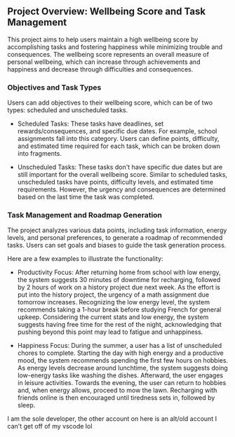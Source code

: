 ## Project Overview: Wellbeing Score and Task Management
This project aims to help users maintain a high wellbeing score by accomplishing tasks and fostering happiness while minimizing trouble and consequences. The wellbeing score represents an overall measure of personal wellbeing, which can increase through achievements and happiness and decrease through difficulties and consequences.

### Objectives and Task Types
Users can add objectives to their wellbeing score, which can be of two types: scheduled and unscheduled tasks.

- Scheduled Tasks: These tasks have deadlines, set rewards/consequences, and specific due dates. For example, school assignments fall into this category. Users can define points, difficulty, and estimated time required for each task, which can be broken down into fragments.

- Unscheduled Tasks: These tasks don't have specific due dates but are still important for the overall wellbeing score. Similar to scheduled tasks, unscheduled tasks have points, difficulty levels, and estimated time requirements. However, the urgency and consequences are determined based on the last time the task was completed.

### Task Management and Roadmap Generation
The project analyzes various data points, including task information, energy levels, and personal preferences, to generate a roadmap of recommended tasks. Users can set goals and biases to guide the task generation process.

Here are a few examples to illustrate the functionality:

- Productivity Focus: After returning home from school with low energy, the system suggests 30 minutes of downtime for recharging, followed by 2 hours of work on a history project due next week. As the effort is put into the history project, the urgency of a math assignment due tomorrow increases. Recognizing the low energy level, the system recommends taking a 1-hour break before studying French for general upkeep. Considering the current stats and low energy, the system suggests having free time for the rest of the night, acknowledging that pushing beyond this point may lead to fatigue and unhappiness.

- Happiness Focus: During the summer, a user has a list of unscheduled chores to complete. Starting the day with high energy and a productive mood, the system recommends spending the first few hours on hobbies. As energy levels decrease around lunchtime, the system suggests doing low-energy tasks like washing the dishes. Afterward, the user engages in leisure activities. Towards the evening, the user can return to hobbies and, when energy allows, proceed to mow the lawn. Recharging with friends online is then encouraged until tiredness sets in, followed by sleep.

I am the sole developer, the other account on here is an alt/old account I can't get off of my vscode lol
